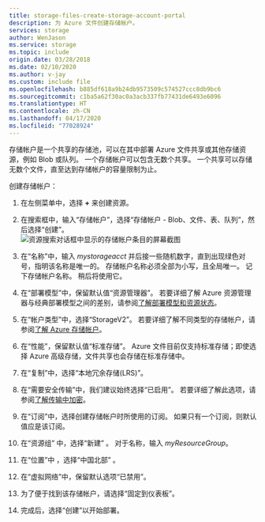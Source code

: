 ```yaml
---
title: storage-files-create-storage-account-portal
description: 为 Azure 文件创建存储帐户。
services: storage
author: WenJason
ms.service: storage
ms.topic: include
origin.date: 03/28/2018
ms.date: 02/10/2020
ms.author: v-jay
ms.custom: include file
ms.openlocfilehash: b885df618a9b24db9573509c574527ccc8db9bc6
ms.sourcegitcommit: c1ba5a62f30ac0a3acb337fb77431de6493e6096
ms.translationtype: HT
ms.contentlocale: zh-CN
ms.lasthandoff: 04/17/2020
ms.locfileid: "77028924"
---
```

存储帐户是一个共享的存储池，可以在其中部署 Azure 文件共享或其他存储资源，例如 Blob 或队列。 一个存储帐户可以包含无数个共享。 一个共享可以存储无数个文件，直至达到存储帐户的容量限制为止。

创建存储帐户：

1. 在左侧菜单中，选择 **+** 来创建资源。
2. 在搜索框中，输入“存储帐户”，选择“存储帐户 - Blob、文件、表、队列”，然后选择“创建”。   
    ![资源搜索对话框中显示的存储帐户条目的屏幕截图](../articles/storage/files/media/storage-how-to-use-files-portal/create-storage-account-1.png)

3. 在“名称”中，输入 *mystorageacct* 并后接一些随机数字，直到出现绿色对号，指明该名称是唯一的。 存储帐户名称必须全部为小写，且全局唯一。 记下存储帐户名称。 稍后将使用它。 
4. 在“部署模型”中，保留默认值“资源管理器”。   若要详细了解 Azure 资源管理器与经典部署模型之间的差别，请参阅[了解部署模型和资源状态](../articles/azure-resource-manager/management/deployment-models.md)。
5. 在“帐户类型”中，选择“StorageV2”。   若要详细了解不同类型的存储帐户，请参阅[了解 Azure 存储帐户](../articles/storage/common/storage-account-options.md?toc=%2fstorage%2ffiles%2ftoc.json)。
6. 在“性能”，保留默认值“标准存储”。   Azure 文件目前仅支持标准存储；即使选择 Azure 高级存储，文件共享也会存储在标准存储中。
7. 在“复制”中，选择“本地冗余存储(LRS)”。   
8. 在“需要安全传输”中，我们建议始终选择“已启用”。   若要详细了解此选项，请参阅[了解传输中加密](../articles/storage/common/storage-require-secure-transfer.md?toc=%2fstorage%2ffiles%2ftoc.json)。
9. 在“订阅”中，选择创建存储帐户时所使用的订阅。  如果只有一个订阅，则默认值应是该订阅。
10. 在“资源组”  中，选择“新建”  。 对于名称，输入 *myResourceGroup*。
11. 在“位置”中  ，选择“中国北部”  。
12. 在“虚拟网络”中，保留默认选项“已禁用”。   
13. 为了便于找到该存储帐户，请选择“固定到仪表板”。 
14. 完成后，选择“创建”以开始部署。 